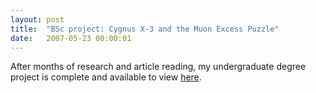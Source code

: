 ```yaml
---
layout: post
title:  "BSc project: Cygnus X-3 and the Muon Excess Puzzle"
date:   2007-05-23 00:00:01
---
```


After months of research and article reading, my undergraduate degree project is complete and available to view [here](https://www.dropbox.com/s/wq08hfzcyvy6asq/Shahmoradi_2007.pdf?dl=0
).